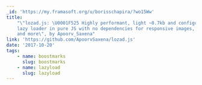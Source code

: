 ```yaml
---
_id: 'https://my.framasoft.org/u/borisschapira/?wo15Ww'
title:
    "\"lozad.js: \U0001F525 Highly performant, light ~0.7kb and configurable
    lazy loader in pure JS with no dependencies for responsive images, iframes
    and more\", by Apoorv_Saxena"
link: 'https://github.com/ApoorvSaxena/lozad.js'
date: '2017-10-20'
tags:
    - name: boostmarks
      slug: boostmarks
    - name: lazyload
      slug: lazyload
---
```


<div class="markdown"><p></p></div>
